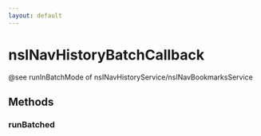 ```yaml
---
layout: default
---
```


# nsINavHistoryBatchCallback #

@see runInBatchMode of nsINavHistoryService/nsINavBookmarksService


## Methods ##

### runBatched ###
